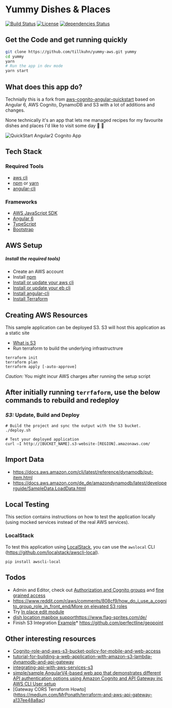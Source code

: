 Yummy Dishes & Places
===
[![Build Status](https://travis-ci.org/tillkuhn/yummy-aws.svg?branch=master)](https://travis-ci.org/tillkuhn/yummy-aws)
[![License](https://img.shields.io/badge/License-Apache%202.0-blue.svg)](https://opensource.org/licenses/Apache-2.0)
[![dependencies Status](https://david-dm.org/tillkuhn/yummy-aws/status.svg)](https://david-dm.org/tillkuhn/yummy-aws)

## Get the Code and get running quickly
```bash
git clone https://github.com/tillkuhn/yummy-aws.git yummy
cd yummy
yarn
# Run the app in dev mode
yarn start
```

## What does this app do?

Technially this is a fork from [aws-cognito-angular-quickstart](https://github.com/awslabs/aws-cognito-angular-quickstart) based on Angular 6, AWS Cognito, DynamoDB and S3 with a lot of additions and changes.

None technically it's an app that lets me managed recipes for my favourite dishes and places I'd like to visit some day 🥣 🥡

![QuickStart Angular2 Cognito App](/docs/meta/Cognito-Angular2-QuickStart.png?raw=true)

## Tech Stack
### Required Tools
* [aws cli](http://docs.aws.amazon.com/cli/latest/userguide/installing.html)
* [npm](https://www.npmjs.com/) or [yarn](https://yarnpkg.com)
* [angular-cli](https://github.com/angular/angular-cli)

### Frameworks
* [AWS JavaScript SDK](http://docs.aws.amazon.com/AWSJavaScriptSDK/guide/browser-intro.html)
* [Angular 6](https://angular.io/guide/quickstart)
* [TypeScript](https://www.typescriptlang.org/docs/tutorial.html)
* [Bootstrap](http://getbootstrap.com/)

## AWS Setup
##### Install the required tools)
* Create an AWS account
* Install [npm](https://www.npmjs.com/)
* [Install or update your aws cli](http://docs.aws.amazon.com/cli/latest/userguide/installing.html) 
* [Install or update your eb cli](http://docs.aws.amazon.com/elasticbeanstalk/latest/dg/eb-cli3-install.html) 
* [Install angular-cli](https://github.com/angular/angular-cli)
* [Install Terraform](https://www.terraform.io/intro/getting-started/install.html)


## Creating AWS Resources
This sample application can be deployed S3. S3 will host this application as a static site

* [What is S3](http://docs.aws.amazon.com/AmazonS3/latest/dev/Welcome.html)
* Run terraform to build the underlying infrastructrure

```
terraform init
terraform plan
terraform apply [-auto-approve]
```

*Caution:* You might incur AWS charges after running the setup script

## After initially running `terrfaform`, use the below commands to rebuild and redeploy

### _S3:_ Update, Build and Deploy
```
# Build the project and sync the output with the S3 bucket.
./deploy.sh
```
```
# Test your deployed application
curl –I http://[BUCKET_NAME].s3-website-[REGION].amazonaws.com/
```
## Import Data

* https://docs.aws.amazon.com/cli/latest/reference/dynamodb/put-item.html
* https://docs.aws.amazon.com/de_de/amazondynamodb/latest/developerguide/SampleData.LoadData.html

## Local Testing

This section contains instructions on how to test the application locally (using mocked services instead of the real AWS services).

### LocalStack

To test this application using [LocalStack](https://github.com/localstack/localstack), you can use the `awslocal` CLI (https://github.com/localstack/awscli-local).
```
pip install awscli-local
```

## Todos
* Admin and Editor, check out [Authorization and Cognito groups](ttps://stackoverflow.com/questions/41828359/how-do-i-access-the-group-for-a-cognito-user-account) and [fine grained access](https://aws.amazon.com/de/blogs/mobile/building-fine-grained-authorization-using-amazon-cognito-user-pools-groups/) 
* [https://www.reddit.com/r/aws/comments/808cf9/how_do_i_use_a_cognito_group_role_in_front_end/More on elevated S3 roles]()
* Try [In place edit module](https://github.com/qontu/ngx-inline-editor)
* [dish location mapbox support](https://angularfirebase.com/lessons/build-realtime-maps-in-angular-with-mapbox-gl/)https://www.flag-sprites.com/de/
* Finish S3 Integration [Example](https://docs.aws.amazon.com/sdk-for-javascript/v2/developer-guide/s3-example-photo-album.html)* https://github.com/perfectline/geopoint

## Other interesting resources
* [Cognito-role-and-aws-s3-bucket-policy-for-mobile-and-web-access](https://stackoverflow.com/questions/34214240/cognito-role-and-aws-s3-bucket-policy-for-mobile-and-web-access)
* [tutorial-for-building-a-web-application-with-amazon-s3-lambda-dynamodb-and-api-gateway](https://medium.com/employbl/tutorial-for-building-a-web-application-with-amazon-s3-lambda-dynamodb-and-api-gateway-6d3ddf77f15a)
* [integrating-api-with-aws-services-s3](https://docs.aws.amazon.com/apigateway/latest/developerguide/integrating-api-with-aws-services-s3.html)
* [simple/sample AngularV4-based web app that demonstrates different API authentication options using Amazon Cognito and API Gateway inc AWS CLI User setup](https://github.com/aws-samples/aws-cognito-apigw-angular-auth)
* [Gateway CORS Terraform Howto] (https://medium.com/MrPonath/terraform-and-aws-api-gateway-a137ee48a8ac)
